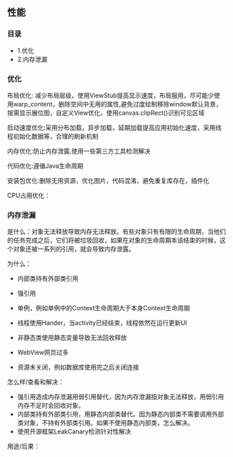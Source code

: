 ## 性能

### 目录

- 1.优化
- 2.内存泄漏

### 优化

布局优化: 减少布局层级，使用ViewStub提高显示速度，布局服用，尽可能少使用warp_content，删除空间中无用的属性,避免过度绘制移除window默认背景，按需显示展位图，自定义View优化，使用canvas.clipRect()识别可见区域

启动速度优化:采用分布加载，异步加载，延期加载提高应用初始化速度，采用线程初始化数据等，合理的刷新机制

内存优化:防止内存泄露,使用一些第三方工具检测解决

代码优化:遵循Java生命周期

安装包优化:删除无用资源，优化图片，代码混淆，避免重复库存在，插件化

CPU占用优化：

### 内存泄漏

是什么：对象无法释放导致内存无法释放。有些对象只有有限的生命周期，当他们的任务完成之后，它们将被垃圾回收，如果在对象的生命周期本该结束的时候，这个对象还被一系列的引用，就会导致内存泄露。

为什么：

- 内部类持有外部类引用
- 强引用

- 单例，例如单例中的Context生命周期大于本身Context生命周期
- 线程使用Hander，当activity已经结束，线程依然在运行更新UI
- 非静态类使用静态变量导致无法回收释放
- WebView网页过多
- 资源未关闭，例如数据库使用完之后关闭连接

怎么样/查看和解决：

- 强引用造成内存泄漏用弱引用替代，因为内存泄漏指对象无法释放，用弱引用内存不足时会回收对象。
- 内部类持有外部类引用，用静态内部类替代。因为静态内部类不需要调用外部类对象，不持有外部类引用。如果不使用静态内部类，怎么解决。
- 使用开源框架LeakCanary检测针对性解决

用途/后果：
